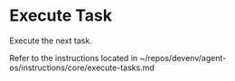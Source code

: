 # Execute Task

Execute the next task.

Refer to the instructions located in ~/repos/devenv/agent-os/instructions/core/execute-tasks.md
